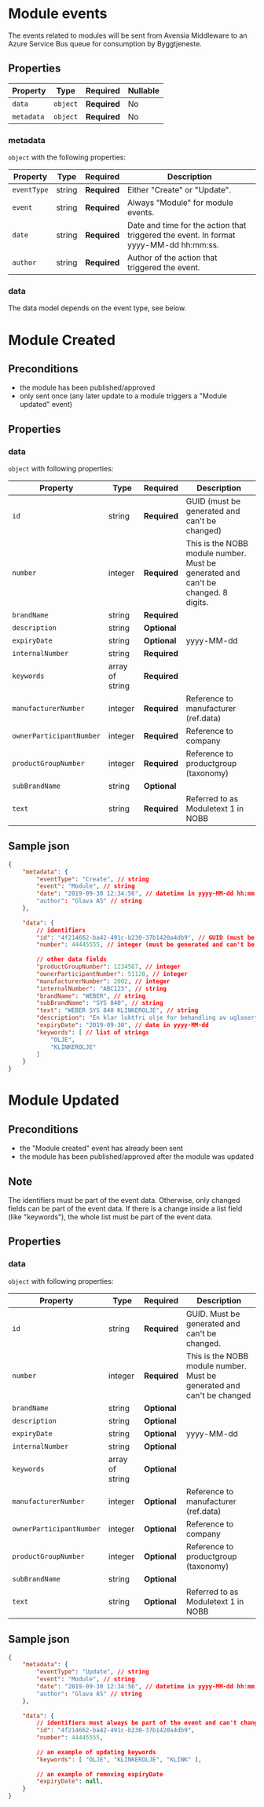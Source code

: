 # Module events

The events related to modules will be sent from Avensia Middleware to an Azure Service Bus queue for consumption by Byggtjeneste.

## Properties

| Property              | Type     | Required     | Nullable |
| --------------------- | -------- | ------------ | -------- |
| `data`                | `object` | **Required** | No       |
| `metadata`            | `object` | **Required** | No       |

### metadata

`object` with the following properties:

| Property          | Type    | Required     | Description |
| ------------------| ------- | ------------ | ------- |
| `eventType`       | string  | **Required** | Either "Create" or "Update".
| `event`           | string  | **Required** | Always "Module" for module events.
| `date`            | string  | **Required** | Date and time for the action that triggered the event. In format yyyy-MM-dd hh:mm:ss.
| `author`          | string  | **Required** | Author of the action that triggered the event.

### data
The data model depends on the event type, see below.

# Module Created 

## Preconditions
-  the module has been published/approved
- only sent once (any later update to a module triggers a "Module updated" event)

## Properties
### data

`object` with following properties:


| Property                 | Type    | Required     | Description |
| ------------------------ | ------- | ------------ | -------     |
| `id`                     | string  | **Required** | GUID (must be generated and can't be changed)             |
| `number`                 | integer | **Required** | This is the NOBB module number. Must be generated and can't be changed. 8 digits.             |
| `brandName`              | string  | **Required** |             |
| `description`            | string  | **Optional** |             |
| `expiryDate`             | string  | **Optional** |  yyyy-MM-dd |
| `internalNumber`         | string  | **Required** |             |
| `keywords`               | array of string   | **Required** |             |
| `manufacturerNumber`     | integer | **Required** | Reference to manufacturer (ref.data)            |
| `ownerParticipantNumber` | integer | **Required** | Reference to company            |
| `productGroupNumber`     | integer | **Required** | Reference to productgroup (taxonomy)            |
| `subBrandName`           | string  | **Optional** |             |
| `text`                   | string  | **Required** | Referred to as Moduletext 1 in NOBB             |



## Sample json
```json
{
	"metadata": {
		"eventType": "Create", // string
		"event": "Module", // string
		"date": "2019-09-30 12:34:56", // datetime in yyyy-MM-dd hh:mm:ss
		"author": "Glava AS" // string
	},
	
	"data": {
		// identifiers
		"id": "4f214662-ba42-491c-b230-37b1420a4db9", // GUID (must be generated and can't be changed)
		"number": 44445555, // integer (must be generated and can't be changed)
		
		// other data fields
		"productGroupNumber": 1234567, // integer
		"ownerParticipantNumber": 51128, // integer
		"manufacturerNumber": 2002, // integer
		"internalNumber": "ABC123", // string
		"brandName": "WEBER", // string
		"subBrandName": "SYS 840", // string
		"text": "WEBER SYS 840 KLINKEROLJE", // string
		"description": "En klar luktfri olje for behandling av uglaserte fliser og klinker.", // string
		"expiryDate": "2019-09-30", // date in yyyy-MM-dd
		"keywords": [ // list of strings
			"OLJE",
			"KLINKEROLJE"
		]
	}
}

```


# Module Updated 

## Preconditions
- the "Module created" event has already been sent
- the module has been published/approved after the module was updated

## Note	
The identifiers must be part of the event data.	Otherwise, only changed fields can be part of the event data. If there is a change inside a list field (like "keywords"), the whole list must be part of the event data.

## Properties
### data

`object` with following properties:


| Property                 | Type    | Required     | Description |
| ------------------------ | ------- | ------------ | -------     |
| `id`                     | string  | **Required** | GUID. Must be generated and can't be changed.             |
| `number`                 | integer | **Required** | This is the NOBB module number. Must be generated and can't be changed             |
| `brandName`              | string  | **Optional** |             |
| `description`            | string  | **Optional** |             |
| `expiryDate`             | string  | **Optional** |  yyyy-MM-dd |
| `internalNumber`         | string  | **Optional** |             |
| `keywords`               | array of string   | **Optional** |             |
| `manufacturerNumber`     | integer | **Optional** | Reference to manufacturer (ref.data)            |
| `ownerParticipantNumber` | integer | **Optional** | Reference to company            |
| `productGroupNumber`     | integer | **Optional** | Reference to productgroup (taxonomy)            |
| `subBrandName`           | string  | **Optional** |             |
| `text`                   | string  | **Optional** | Referred to as Moduletext 1 in NOBB             |



## Sample json
```json
{
	"metadata": {
		"eventType": "Update", // string
		"event": "Module", // string
		"date": "2019-09-30 12:34:56", // datetime in yyyy-MM-dd hh:mm:ss
		"author": "Glava AS" // string
	},
	
	"data": {
		// identifiers must always be part of the event and can't change value
		"id": "4f214662-ba42-491c-b230-37b1420a4db9",
		"number": 44445555,
		
		// an example of updating keywords
		"keywords": [ "OLJE", "KLINKEROLJE", "KLINK" ],
		
		// an example of removing expiryDate
		"expiryDate": null,
	}
}

```

